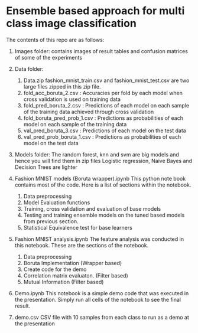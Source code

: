 # Ensemble based approach for multi class image classification

The contents of this repo are as follows:

1. Images folder: contains images of result tables and confusion matrices of some of the experiments

2. Data folder:
	1. Data.zip 
		fashion_mnist_train.csv and fashion_mnist_test.csv are two large files zipped in this zip file.
	2. fold_acc_boruta_2.csv : Accuracies per fold by each model when cross validation is used on training data
	3. fold_pred_boruta_2.csv : Predictions of each model on each sample of the training data achieved through cross validation
	4. fold_boruta_pred_prob_1.csv : Predictions as probabilities of each model on each sample of the training data 
	5. val_pred_boruta_3.csv : Predictions of each model on the test data
	6. val_pred_prob_boruta_1.csv : Predictions as probabilities of each model on the test data
 	
3. Models folder: The random forest, knn and svm are big models and hence you will find them in zip files
Logistic regression, Naive Bayes and Decision Trees are lighter 

2. Fashion MNIST models (Boruta wrapper).ipynb
This python note book contains most of the code. Here is a list of sections within the notebook. 
	1. Data preprocessing
	2. Model Evaluation functions
	3. Training, cross validation and evaluation of base models
	4. Testing and training ensemble models on the tuned based models from previous section.
	5. Statistical Equivalence test for base learners

4. Fashion MNIST analysis.ipynb
The feature analysis was conducted in this notebook. These are the sections of the notebook.
	1. Data preprocessing
	2. Boruta Implementation (Wrapper based)
	3. Create code for the demo
	4. Correlation matrix evaluaton. (Filter based)
	5. Mutual Information (Filter based)


5. Demo.ipynb
This notebook is a simple demo code that was executed in the presentation. 
Simply run all cells of the notebook to see the final result.

6. demo.csv
CSV file with 10 samples from each class to run as a demo at the presentation
